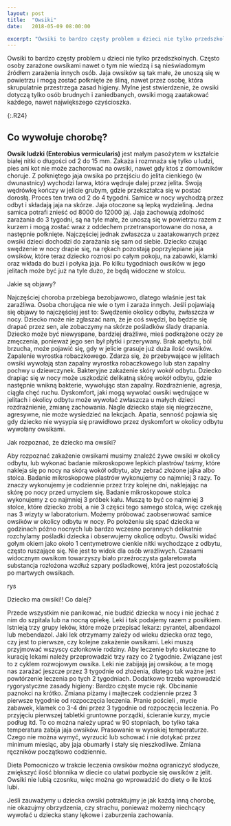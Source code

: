 ```yaml
---
layout: post
title:  "Owsiki"
date:   2018-05-09 08:00:00

excerpt: "Owsiki to bardzo częsty problem u dzieci nie tylko przedszkolnych. Często osoby zarażone owsikami nawet o tym nie wiedzą i są nieświadomym źródłem zarażenia innych osób. Jaja owsików są tak małe, że unoszą się w powietrzu i mogą zostać połknięte ze śliną, nawet przez osobę, która skrupulatnie przestrzega zasad higieny. Mylne jest stwierdzenie, że owsiki dotyczą tylko osób brudnych i zaniedbanych, owsiki mogą zaatakować każdego, nawet największego czyścioszka."
---
```

 
Owsiki to bardzo częsty problem u dzieci nie tylko przedszkolnych. Często osoby zarażone owsikami nawet o tym nie wiedzą i są nieświadomym źródłem zarażenia innych osób. Jaja owsików są tak małe, że unoszą się w powietrzu i mogą zostać połknięte ze śliną, nawet przez osobę, która skrupulatnie przestrzega zasad higieny. Mylne jest stwierdzenie, że owsiki dotyczą tylko osób brudnych i zaniedbanych, owsiki mogą zaatakować każdego, nawet największego czyścioszka.

{:.R24}
## Co wywołuje chorobę?

**Owsik ludzki (Enterobius vermicularis)** jest małym pasożytem w kształcie białej nitki o długości od 2 do 15 mm. Zakaża i rozmnaża się tylko u ludzi, pies ani kot nie może zachorować na owsiki, nawet gdy ktoś z domowników choruje. 
Z połkniętego jaja owsika po przejściu do jelita cienkiego (w dwunastnicy) wychodzi larwa, która wędruje dalej przez jelita. Swoją wędrówkę kończy w jelicie grubym, gdzie przekształca się w postać dorosłą. Proces ten trwa od 2 do 4 tygodni. 
Samice w nocy wychodzą przez odbyt i składają jaja na skórze. Jaja otoczone są lepką wydzieliną. Jedna samica potrafi znieść od 8000 do 12000 jaj. Jaja zachowują zdolność zarażania do 3 tygodni, są na tyle małe, że unoszą się w powietrzu razem z kurzem i mogą zostać wraz z oddechem przetransportowane do nosa, a następnie połknięte.
Najczęściej jednak zwłaszcza u zaatakowanych przez owsiki dzieci dochodzi do zarażania się sam od siebie. Dziecko czując swędzenie w nocy drapie się, na rękach pozostają poprzylepiane jaja owsików, które teraz dziecko roznosi po całym pokoju, na zabawki, klamki oraz wkłada do buzi i połyka jaja. Po kilku tygodniach owsików w jego jelitach może być już na tyle dużo, że będą widoczne w stolcu. 

Jakie są objawy?

Najczęściej choroba przebiega bezobjawowo, dlatego właśnie jest tak zaraźliwa. Osoba chorująca nie wie o tym i zaraża innych.
Jeśli pojawiają się objawy to najczęściej jest to:
Swędzenie okolicy odbytu, zwłaszcza w nocy. Dziecko może nie zgłaszać nam, że je coś swędzi, bo będzie się drapać przez sen, ale zobaczymy na skórze pośladków ślady drapania. Dziecko może być niewyspane, bardziej drażliwe, mieś podkrążone oczy ze zmęczenia, ponieważ jego sen był płytki i przerywany.
Brak apetytu, ból brzucha, może pojawić się, gdy w jelicie grasuje już duża ilość owsików.
Zapalenie wyrostka robaczkowego. Zdarza się, że przebywające w jelitach owsiki wywołają stan zapalny wyrostka robaczkowego lub stan zapalny pochwy u dziewczynek.
Bakteryjne zakażenie skóry wokół odbytu. Dziecko drapiąc się w nocy może uszkodzić delikatną skórę wokół odbytu, gdzie następnie wnikną bakterie, wywołując stan zapalny.
Rozdrażnienie, agresja, ciągła chęć ruchu. Dyskomfort, jaki mogą wywołać owsiki wędrujące w jelitach i okolicy odbytu może wywołać zwłaszcza u małych dzieci rozdrażnienie, zmianę zachowania. Nagle dziecko staje się niegrzeczne, agresywne, nie może wysiedzieć na lekcjach.
Apatia, senność pojawia się gdy dziecko nie wysypia się prawidłowo przez dyskomfort w okolicy odbytu wywołany owsikami.


Jak rozpoznać, że dziecko ma owsiki?

Aby rozpoznać zakażenie owsikami musimy znaleźć żywe owsiki w okolicy odbytu, lub wykonać badanie mikroskopowe lepkich plastrów/ taśmy, które nakleja się po nocy na skórą wokół odbytu, aby zebrać złożone jajka albo stolca.
Badanie mikroskopowe plastrów wykonujemy co najmniej 3 razy. To znaczy wykonujemy je codziennie przez trzy kolejne dni, naklejając na skórę po nocy przed umyciem się.
Badanie mikroskopowe stolca wykonujemy z co najmniej 3 próbek kału. Muszą to być co najmniej 3 stolce, które dziecko zrobi, a nie 3 części tego samego stolca, więc czekają nas 3  wizyty w laboratorium.
Możemy próbować zaobserwować samice owsików w okolicy odbytu w nocy. Po położeniu się spać dziecka w godzinach późno nocnych lub bardzo wczesno porannych delikatnie rozchylamy pośladki dziecka i obserwujemy okolicę odbytu. Owsiki widać gołym okiem jako około 1 centymetrowe cienkie nitki wychodzące z odbytu, często ruszające się. Nie jest to widok dla osób wrażliwych. Czasami widocznym owsikom towarzyszy biało przeźroczysta galaretowata substancja rozłożona wzdłuż szpary pośladkowej, która jest pozostałością po martwych owsikach.

rys


Dziecko ma owsiki!! Co dalej?

Przede wszystkim nie panikować, nie budzić dziecka w nocy i nie jechać z nim do szpitala lub na nocną opiekę. Leki i tak podajemy razem z posiłkiem. 
Istnieją trzy grupy leków, które może przepisać lekarz: pyrantel, albendazol lub mebendazol. Jaki lek otrzymamy zależy od wieku dziecka oraz tego, czy jest to pierwsze, czy kolejne zakażenie owsikami. Leki muszą przyjmować wszyscy członkowie rodziny. Aby leczenie było skuteczne to kurację lekami należy przeprowadzić trzy razy co 2 tygodnie. Związane jest to z cyklem rozwojowym owsika. Leki nie zabijają jaj owsików, a te mogą nas zarażać jeszcze przez 3 tygodnie od złożenia, dlatego tak ważne jest powtórzenie leczenia po tych 2 tygodniach.
Dodatkowo trzeba wprowadzić rygorystyczne zasady higieny:
Bardzo częste mycie rąk.
Obcinanie paznokci na krótko.
Zmiana piżamy i majteczek codziennie przez 3 pierwsze tygodnie od rozpoczęcia leczenia.
Pranie pościeli , mycie zabawek, klamek co 3-4 dni przez 3 tygodnie od rozpoczęcia leczenia.
Po przyjęciu pierwszej tabletki gruntowne porządki, ścieranie kurzy, mycie podług itd.
To co można należy uprać w 90 stopniach, bo tylko taka temperatura zabija jaja owsików.
Prasowanie w wysokiej temperaturze.
Czego nie można wymyć, wyrzucić lub schować i nie dotykać przez minimum miesiąc, aby jaja obumarły i stały się nieszkodliwe.
Zmiana ręczników początkowo codziennie.

Dieta
Pomocniczo w trakcie leczenia owsików można ograniczyć słodycze, zwiększyć ilość błonnika w diecie co ułatwi pozbycie się owsików z jelit. Owsiki nie lubią czosnku, więc można go wprowadzić do diety o ile ktoś lubi.

Jeśli zauważymy u dziecka owsiki potraktujmy je jak każdą inną chorobę, nie okazujmy obrzydzenia, czy strachu, ponieważ możemy niechcący wywołać u dziecka stany lękowe i zaburzenia zachowania. 



